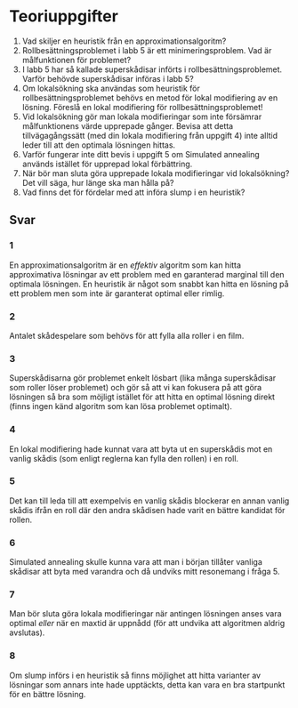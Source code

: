 # Teoriuppgifter

1. Vad skiljer en heuristik från en approximationsalgoritm?
2. Rollbesättningsproblemet i labb 5 är ett minimeringsproblem. Vad är målfunktionen för problemet?
3. I labb 5 har så kallade superskådisar införts i rollbesättningsproblemet. Varför behövde superskådisar införas i labb 5?
4. Om lokalsökning ska användas som heuristik för rollbesättningsproblemet behövs en metod för lokal modifiering av en lösning. Föreslå en lokal modifiering för rollbesättningsproblemet!
5. Vid lokalsökning gör man lokala modifieringar som inte försämrar målfunktionens värde upprepade gånger. Bevisa att detta tillvägagångssätt (med din lokala modifiering från uppgift 4) inte alltid leder till att den optimala lösningen hittas.
6. Varför fungerar inte ditt bevis i uppgift 5 om Simulated annealing används istället för upprepad lokal förbättring.
7. När bör man sluta göra upprepade lokala modifieringar vid lokalsökning? Det vill säga, hur länge ska man hålla på?
8. Vad finns det för fördelar med att införa slump i en heuristik?

## Svar

### 1
En approximationsalgoritm är en *effektiv* algoritm som kan hitta approximativa lösningar av ett problem med en garanterad marginal till den optimala lösningen.
En heuristik är något som snabbt kan hitta en lösning på ett problem men som inte är garanterat optimal eller rimlig.

### 2
Antalet skådespelare som behövs för att fylla alla roller i en film.

### 3
Superskådisarna gör problemet enkelt lösbart (lika många superskådisar som roller löser problemet) och gör så att vi kan fokusera på att göra lösningen så bra som möjligt istället för att hitta en optimal lösning direkt (finns ingen känd algoritm som kan lösa problemet optimalt).

### 4
En lokal modifiering hade kunnat vara att byta ut en superskådis mot en vanlig skådis (som enligt reglerna kan fylla den rollen) i en roll.

### 5
Det kan till leda till att exempelvis en vanlig skådis blockerar en annan vanlig skådis ifrån en roll där den andra skådisen hade varit en bättre kandidat för rollen.

### 6
Simulated annealing skulle kunna vara att man i början tillåter vanliga skådisar att byta med varandra och då undviks mitt resonemang i fråga 5.

### 7
Man bör sluta göra lokala modifieringar när antingen lösningen anses vara optimal *eller* när en maxtid är uppnådd (för att undvika att algoritmen aldrig avslutas).

### 8
Om slump införs i en heuristik så finns möjlighet att hitta varianter av lösningar som annars inte hade upptäckts, detta kan vara en bra startpunkt för en bättre lösning.